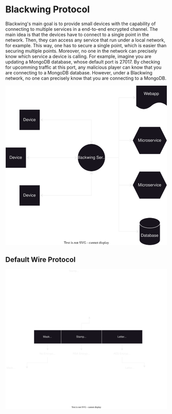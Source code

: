 # Blackwing Protocol

Blackwing's main goal is to provide small devices with the capability of connecting to multiple services in a end-to-end encrypted channel. 
The main idea is that the devices have to connect to a single point in the network. Then, they can access any service that run under a local network, for example.
This way, one has to secure a single point, which is easier than securing multiple points. 
Moreover, no one in the network can precisely know which service a device is calling. For example, imagine you are updating a MongoDB database, whose default port is 27017. 
By checking for upcomming traffic at this port, any malicious player can know that you are connecting to a MongoDB database. However, under a Blackwing network, no one can precisely know that you are connecting to a MongoDB. 

![alt text](figs/bwarch.svg)

## Default Wire Protocol

![alt text](figs/mesage.svg)

